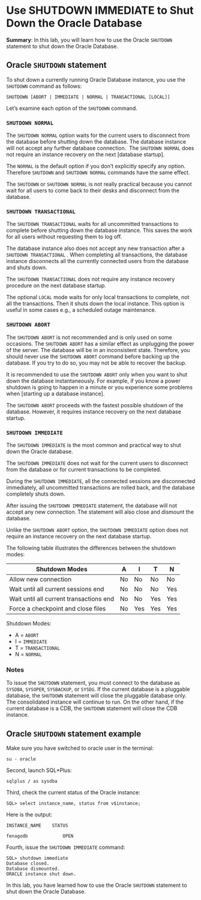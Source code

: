 # Use SHUTDOWN IMMEDIATE to Shut Down the Oracle Database
**Summary**: In this lab, you will learn how to use the Oracle `SHUTDOWN` statement to shut down the Oracle Database.


Oracle `SHUTDOWN` statement
---------------------------

To shut down a currently running Oracle Database instance, you use the `SHUTDOWN` command as follows:

```
SHUTDOWN [ABORT | IMMEDIATE | NORMAL | TRANSACTIONAL [LOCAL]]
```


Let’s examine each option of the `SHUTDOWN` command.

### `SHUTDOWN NORMAL`

The `SHUTDOWN NORMAL` option waits for the current users to disconnect from the database before shutting down the database. The database instance will not accept any further database connection.  The `SHUTDOWN NORMAL` does not require an instance recovery on the next [database startup].

The `NORMAL` is the default option if you don’t explicitly specify any option. Therefore `SHUTDOWN` and `SHUTDOWN NORMAL` commands have the same effect.

The `SHUTDOWN` or `SHUTDOWN NORMAL` is not really practical because you cannot wait for all users to come back to their desks and disconnect from the database.

### `SHUTDOWN TRANSACTIONAL`

The `SHUTDOWN TRANSACTIONAL` waits for all uncommitted transactions to complete before shutting down the database instance. This saves the work for all users without requesting them to log off.

The database instance also does not accept any new transaction after a `SHUTDOWN TRANSACTIONAL` . When completing all transactions, the database instance disconnects all the currently connected users from the database and shuts down.

The `SHUTDOWN TRANSACTIONAL` does not require any instance recovery procedure on the next database startup.

The optional `LOCAL` mode waits for only local transactions to complete, not all the transactions. Then it shuts down the local instance. This option is useful in some cases e.g., a scheduled outage maintenance.

### `SHUTDOWN ABORT`

The `SHUTDOWN ABORT` is not recommended and is only used on some occasions. The `SHUTDOWN ABORT` has a similar effect as unplugging the power of the server. The database will be in an inconsistent state. Therefore, you should never use the `SHUTDOWN ABORT` command before backing up the database. If you try to do so, you may not be able to recover the backup.

It is recommended to use the `SHUTDOWN ABORT` only when you want to shut down the database instantaneously. For example, if you know a power shutdown is going to happen in a minute or you experience some problems when [starting up a database instance].

The `SHUTDOWN ABORT` proceeds with the fastest possible shutdown of the database. However, it requires instance recovery on the next database startup.

### `SHUTDOWN IMMEDIATE`

The `SHUTDOWN IMMEDIATE` is the most common and practical way to shut down the Oracle database.

The `SHUTDOWN IMMEDIATE` does not wait for the current users to disconnect from the database or for current transactions to be completed.

During the `SHUTDOWN IMMEDIATE`, all the connected sessions are disconnected immediately, all uncommitted transactions are rolled back, and the database completely shuts down.

After issuing the `SHUTDOWN IMMEDIATE` statement, the database will not accept any new connection. The statement will also close and dismount the database.

Unlike the `SHUTDOWN ABORT` option, the `SHUTDOWN IMMEDIATE` option does not require an instance recovery on the next database startup.

The following table illustrates the differences between the shutdown modes:


|Shutdown Modes                         |A  |I  |T  |N  |
|---------------------------------------|---|---|---|---|
|Allow new connection                   |No |No |No |No |
|Wait until all current sessions end    |No |No |No |Yes|
|Wait until all current transactions end|No |No |Yes|Yes|
|Force a checkpoint and close files     |No |Yes|Yes|Yes|


Shutdown Modes:

*   A = `ABORT`
*   I = `IMMEDIATE`
*   T = `TRANSACTIONAL`
*   N = `NORMAL`

### Notes

To issue the `SHUTDOWN` statement, you must connect to the database as `SYSDBA`, `SYSOPER`, `SYSBACKUP`, or `SYSDG`. If the current database is a pluggable database, the `SHUTDOWN` statement will close the pluggable database only. The consolidated instance will continue to run. On the other hand, if the current database is a CDB, the `SHUTDOWN` statement will close the CDB instance.

Oracle `SHUTDOWN` statement example
-----------------------------------

Make sure you have switched to oracle user in the terminal:

```
su - oracle
```

Second, launch SQL\*Plus:

```
sqlplus / as sysdba
```

Third, check the current status of the Oracle instance:

```
SQL> select instance_name, status from v$instance;
```


Here is the output:

```
INSTANCE_NAME    STATUS

fenagodb             OPEN

```


Fourth, issue the `SHUTDOWN IMMEDIATE` command:

```
SQL> shutdown immediate
Database closed.
Database dismounted.
ORACLE instance shut down.
```


In this lab, you have learned how to use the Oracle `SHUTDOWN` statement to shut down the Oracle Database.
